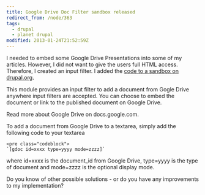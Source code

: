 ```yaml
---
title: Google Drive Doc Filter sandbox released
redirect_from: /node/363
tags:
  - drupal
  - planet drupal
modified: 2013-01-24T21:52:59Z
---
```


I needed to embed some Google Drive Presentations into some of my articles. However, I did not want to give the users full HTML access. Therefore, I created an input filter. I added the [code to a sandbox on drupal.org](https://drupal.org/sandbox/lsolesen/1897984).

This module provides an input filter to add a document from Gogle Drive anywhere input filters are accepted. You can choose to embed the document or link to the published document on Google Drive.

Read more about Google Drive on docs.google.com.

To add a document from Google Drive to a textarea, simply add the following code to your textarea

```
<pre class="codeblock">
`[gdoc id=xxxx type=yyyy mode=zzzz]`
```
where id=xxxx is the document\_id from Google Drive, type=yyyy is the type of document and mode=zzzz is the optional display mode.

Do you know of other possible solutions - or do you have any improvements to my implementation?
